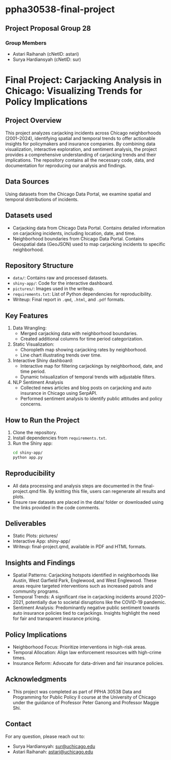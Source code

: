 # ppha30538-final-project

## Project Proposal Group 28
### Group Members
- Astari Raihanah (cNetID: astari)
- Surya Hardiansyah (cNetID: sur)

# Final Project: Carjacking Analysis in Chicago: Visualizing Trends for Policy Implications

## Project Overview
This project analyzes carjacking incidents across Chicago neighborhoods (2001–2024), identifying spatial and temporal trends to offer actionable insights for policymakers and insurance companies. By combining data visualization, interactive exploration, and sentiment analysis, the project provides a comprehensive understanding of carjacking trends and their implications.
The repository contains all the necessary code, data, and documentation for reproducing our analysis and findings.

## Data Sources
Using datasets from the Chicago Data Portal, we examine spatial and temporal distributions of incidents.

## Datasets used
- Carjacking data from Chicago Data Portal. Contains detailed information on carjacking incidents, including location, date, and time.
- Neighborhood boundaries from Chicago Data Portal. Contains Geospatial data (GeoJSON) used to map carjacking incidents to specific neighborhood.

## Repository Structure
- `data/`: Contains raw and processed datasets.
- `shiny-app/`: Code for the interactive dashboard.
- `pictures/`: Images used in the writeup.
- `requirements.txt`: List of Python dependencies for reproducibility.
- Writeup: Final report in `.qmd`, `.html`, and `.pdf` formats.

## Key Features
1. Data Wrangling:
   - Merged carjacking data with neighborhood boundaries.
   - Created additional columns for time period categorization.
2. Static Visualization:
   - Choropleth map showing carjacking rates by neighborhood.
   - Line chart illustrating trends over time.
3. Interactive Shiny dashboard:
   - Interactive map for filtering carjackings by neighborhood, date, and time period.
   - Dynamic tvisualization of temporal trends with adjustable filters.
4. NLP Sentiment Analysis
   - Collected news articles and blog posts on carjacking and auto insurance in Chicago using SerpAPI.
   - Performed sentiment analysis to identify public attitudes and policy concerns.

   
## How to Run the Project
1. Clone the repository.
2. Install dependencies from `requirements.txt`.
3. Run the Shiny app:
   ```bash
   cd shiny-app/
   python app.py


## Reproducibility
- All data processing and analysis steps are documented in the final-project.qmd file. By knitting this file, users can regenerate all results and plots.
- Ensure raw datasets are placed in the data/ folder or downloaded using the links provided in the code comments.

## Deliverables
- Static Plots: pictures/
- Interactive App: shiny-app/
- Writeup: final-project.qmd, available in PDF and HTML formats.

## Insights and Findings
- Spatial Patterns: Carjacking hotspots identified in neighborhoods like Austin, West Garfield Park, Englewood, and West Englewood. These areas require targeted interventions such as increased patrols and community programs.
- Temporal Trends: A significant rise in carjacking incidents around 2020–2021, potentially due to societal disruptions like the COVID-19 pandemic.
- Sentiment Analysis: Predominantly negative public sentiment towards auto insurance policies tied to carjackings. Insights highlight the need for fair and transparent insurance pricing.

## Policy Implications
- Neighborhood Focus: Prioritize interventions in high-risk areas.
- Temporal Allocation: Align law enforcement resources with high-crime times.
- Insurance Reform: Advocate for data-driven and fair insurance policies.

## Acknowledgments
- This project was completed as part of PPHA 30538 Data and Programming for Public Policy II course at the University of Chicago under the guidance of Professor Peter Ganong and Professor Maggie Shi.

## Contact
For any question, please reach out to:
- Surya Hardiansyah: sur@uchicago.edu
- Astari Raihanah: astari@uchicago.edu